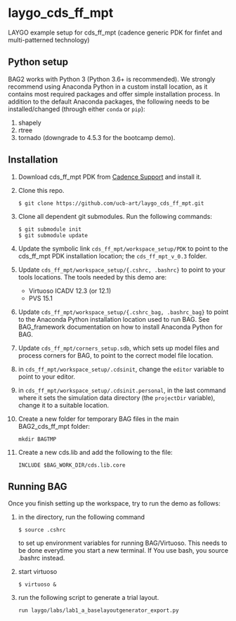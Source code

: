 # laygo_cds_ff_mpt
LAYGO example setup for cds_ff_mpt (cadence generic PDK for finfet and multi-patterned technology)

## Python setup

BAG2 works with Python 3 (Python 3.6+ is recommended).  We strongly recommend using Anaconda Python in a custom 
install location, as it contains most required packages and offer simple installation process.  In addition to 
the default Anaconda packages, the following needs to be installed/changed (through either `conda` or `pip`):

1. shapely
2. rtree 
3. tornado (downgrade to 4.5.3 for the bootcamp demo).

## Installation
1. Download cds_ff_mpt PDK from [Cadence Support](https://support.cadence.com) 
and install it.

2. Clone this repo.

    ```
    $ git clone https://github.com/ucb-art/laygo_cds_ff_mpt.git
    ```
    
3. Clone all dependent git submodules.  Run the following commands:

    ```
    $ git submodule init
    $ git submodule update
    ```

4. Update the symbolic link `cds_ff_mpt/workspace_setup/PDK` to point to the cds_ff_mpt 
   PDK installation location; the `cds_ff_mpt_v_0.3` folder.
  
5. Update `cds_ff_mpt/workspace_setup/{.cshrc, .bashrc}` to point to your tools locations.
   The tools needed by this demo are:

   - Virtuoso ICADV 12.3 (or 12.1)
   - PVS 15.1
   
6. Update `cds_ff_mpt/workspace_setup/{.cshrc_bag, .bashrc_bag}` to point to the Anaconda 
   Python installation location used to run BAG.  See BAG_framework documentation on how to install Anaconda 
   Python for BAG.

7. Update `cds_ff_mpt/corners_setup.sdb`, which sets up model files and process corners for BAG,
   to point to the correct model file location.
   
8. in `cds_ff_mpt/workspace_setup/.cdsinit`, change the `editor` variable to point to your editor.
   
9. in `cds_ff_mpt/workspace_setup/.cdsinit.personal`, in the last command where it sets the
   simulation data directory (the `projectDir` variable), change it to a suitable location.

10. Create a new folder for temporary BAG files in the main BAG2_cds_ff_mpt folder:
    ```
    mkdir BAGTMP
    ```

11. Create a new cds.lib and add the following to the file:
    ```
    INCLUDE $BAG_WORK_DIR/cds.lib.core
    ```

## Running BAG

Once you finish setting up the workspace, try to run the demo as follows:

1. in the directory, run the following command

   ```
   $ source .cshrc
   ```

   to set up environment variables for running BAG/Virtuoso.  This needs to be done everytime you start a new terminal.
   If You use bash, you source .bashrc instead.

2. start virtuoso

   ```
   $ virtuoso &
   ```

3. run the following script to generate a trial layout.

   ```
   run laygo/labs/lab1_a_baselayoutgenerator_export.py
   ```
